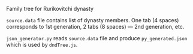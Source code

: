 Family tree for Rurikovitchi dynasty

```source.data``` file contains list of dynasty members. One tab (4 spaces) corresponds to 1st generation, 2 tabs (8 spaces) — 2nd generation, etc.

```json_generator.py``` reads ```source.data``` file and produce ```py_generated.json``` which is used by ```dndTree.js```.
